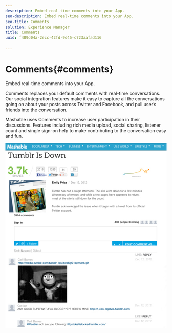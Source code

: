 ```yaml
---
description: Embed real-time comments into your App.
seo-description: Embed real-time comments into your App.
seo-title: Comments
solution: Experience Manager
title: Comments
uuid: f409d04a-2ecc-42fd-9d45-c723aafad116

---
```


# Comments{#comments}

Embed real-time comments into your App.

Comments replaces your default comments with real-time conversations. Our social integration features make it easy to capture all the conversations going on about your posts across Twitter and Facebook, and pull user’s friends into the conversation.

Mashable uses Comments to increase user participation in their discussions. Features including rich media upload, social sharing, listener count and single sign-on help to make contributing to the conversation easy and fun.

![](assets/CommentsMashable.png) 

<!-- 

c_comments_app.dita

 -->

